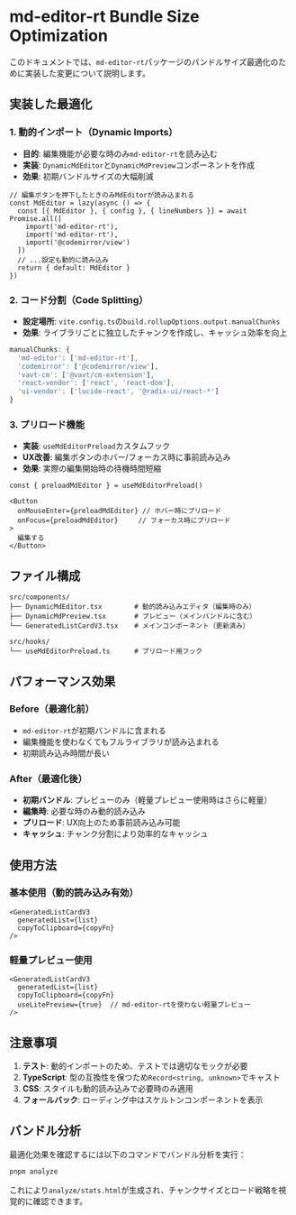 # md-editor-rt Bundle Size Optimization

このドキュメントでは、`md-editor-rt`パッケージのバンドルサイズ最適化のために実装した変更について説明します。

## 実装した最適化

### 1. 動的インポート（Dynamic Imports）
- **目的**: 編集機能が必要な時のみ`md-editor-rt`を読み込む
- **実装**: `DynamicMdEditor`と`DynamicMdPreview`コンポーネントを作成
- **効果**: 初期バンドルサイズの大幅削減

```tsx
// 編集ボタンを押下したときのみMdEditorが読み込まれる
const MdEditor = lazy(async () => {
  const [{ MdEditor }, { config }, { lineNumbers }] = await Promise.all([
    import('md-editor-rt'),
    import('md-editor-rt'),
    import('@codemirror/view')
  ])
  // ...設定も動的に読み込み
  return { default: MdEditor }
})
```

### 2. コード分割（Code Splitting）
- **設定場所**: `vite.config.ts`の`build.rollupOptions.output.manualChunks`
- **効果**: ライブラリごとに独立したチャンクを作成し、キャッシュ効率を向上

```typescript
manualChunks: {
  'md-editor': ['md-editor-rt'],
  'codemirror': ['@codemirror/view'],
  'vavt-cm': ['@vavt/cm-extension'],
  'react-vendor': ['react', 'react-dom'],
  'ui-vendor': ['lucide-react', '@radix-ui/react-*']
}
```

### 3. プリロード機能
- **実装**: `useMdEditorPreload`カスタムフック
- **UX改善**: 編集ボタンのホバー/フォーカス時に事前読み込み
- **効果**: 実際の編集開始時の待機時間短縮

```tsx
const { preloadMdEditor } = useMdEditorPreload()

<Button
  onMouseEnter={preloadMdEditor} // ホバー時にプリロード
  onFocus={preloadMdEditor}     // フォーカス時にプリロード
>
  編集する
</Button>
```

## ファイル構成

```
src/components/
├── DynamicMdEditor.tsx        # 動的読み込みエディタ（編集時のみ）
├── DynamicMdPreview.tsx       # プレビュー（メインバンドルに含む）
└── GeneratedListCardV3.tsx    # メインコンポーネント（更新済み）

src/hooks/
└── useMdEditorPreload.ts      # プリロード用フック
```

## パフォーマンス効果

### Before（最適化前）
- `md-editor-rt`が初期バンドルに含まれる
- 編集機能を使わなくてもフルライブラリが読み込まれる
- 初期読み込み時間が長い

### After（最適化後）
- **初期バンドル**: プレビューのみ（軽量プレビュー使用時はさらに軽量）
- **編集時**: 必要な時のみ動的読み込み
- **プリロード**: UX向上のため事前読み込み可能
- **キャッシュ**: チャンク分割により効率的なキャッシュ

## 使用方法

### 基本使用（動的読み込み有効）
```tsx
<GeneratedListCardV3 
  generatedList={list}
  copyToClipboard={copyFn}
/>
```

### 軽量プレビュー使用
```tsx
<GeneratedListCardV3 
  generatedList={list}
  copyToClipboard={copyFn}
  useLitePreview={true}  // md-editor-rtを使わない軽量プレビュー
/>
```

## 注意事項

1. **テスト**: 動的インポートのため、テストでは適切なモックが必要
2. **TypeScript**: 型の互換性を保つため`Record<string, unknown>`でキャスト
3. **CSS**: スタイルも動的読み込みで必要時のみ適用
4. **フォールバック**: ローディング中はスケルトンコンポーネントを表示

## バンドル分析

最適化効果を確認するには以下のコマンドでバンドル分析を実行：

```bash
pnpm analyze
```

これにより`analyze/stats.html`が生成され、チャンクサイズとロード戦略を視覚的に確認できます。
